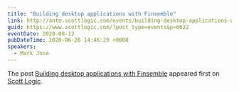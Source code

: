 ```yaml
---
title: "Building desktop applications with Finsemble"
link: http://ante.scottlogic.com/events/building-desktop-applications-with-finsemble/
guid: https://www.scottlogic.com/?post_type=events&p=6622
eventDate: 2020-08-12
pubDateTime: 2020-06-26 14:46:29 +0000
speakers:
  - Mark Jose
---
```


<p>The post <a rel="nofollow" href="http://ante.scottlogic.com/events/building-desktop-applications-with-finsemble/">Building desktop applications with Finsemble</a> appeared first on <a rel="nofollow" href="http://ante.scottlogic.com">Scott Logic</a>.</p>